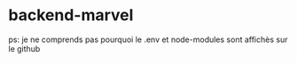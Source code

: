 # backend-marvel


ps: je ne comprends pas pourquoi le  .env et node-modules sont affichès sur le github
